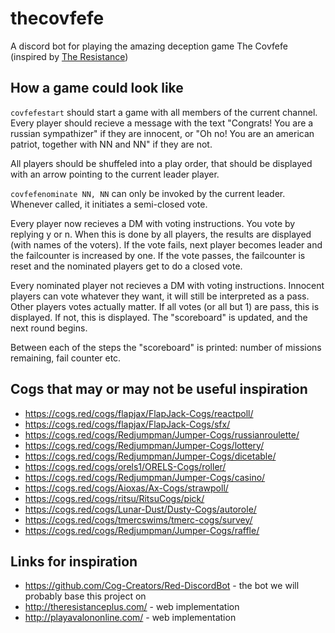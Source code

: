 # thecovfefe
A discord bot for playing the amazing deception game The Covfefe (inspired by [The Resistance](https://en.wikipedia.org/wiki/The_Resistance_(game)))

## How a game could look like

`covfefestart` should start a game with all members of the current channel. Every player should recieve a message with the text "Congrats! You are a russian sympathizer" if they are innocent, or "Oh no! You are an american patriot, together with NN and NN" if they are not.

All players should be shuffeled into a play order, that should be displayed with an arrow pointing to the current leader player.

`covfefenominate NN, NN` can only be invoked by the current leader. Whenever called, it initiates a semi-closed vote.

Every player now recieves a DM with voting instructions. You vote by replying y or n. When this is done by all players, the results are displayed (with names of the voters). If the vote fails, next player becomes leader and the failcounter is increased by one. If the vote passes, the failcounter is reset and the nominated players get to do a closed vote. 

Every nominated player not recieves a DM with voting instructions. Innocent players can vote whatever they want, it will still be interpreted as a pass. Other players votes actually matter. If all votes (or all but 1) are pass, this is displayed. If not, this is displayed. The "scoreboard" is updated, and the next round begins. 

Between each of the steps the "scoreboard" is printed: number of missions remaining, fail counter etc. 

## Cogs that may or may not be useful inspiration
- https://cogs.red/cogs/flapjax/FlapJack-Cogs/reactpoll/
- https://cogs.red/cogs/flapjax/FlapJack-Cogs/sfx/
- https://cogs.red/cogs/Redjumpman/Jumper-Cogs/russianroulette/
- https://cogs.red/cogs/Redjumpman/Jumper-Cogs/lottery/
- https://cogs.red/cogs/Redjumpman/Jumper-Cogs/dicetable/
- https://cogs.red/cogs/orels1/ORELS-Cogs/roller/
- https://cogs.red/cogs/Redjumpman/Jumper-Cogs/casino/
- https://cogs.red/cogs/Aioxas/Ax-Cogs/strawpoll/
- https://cogs.red/cogs/ritsu/RitsuCogs/pick/
- https://cogs.red/cogs/Lunar-Dust/Dusty-Cogs/autorole/
- https://cogs.red/cogs/tmercswims/tmerc-cogs/survey/
- https://cogs.red/cogs/Redjumpman/Jumper-Cogs/raffle/

## Links for inspiration

- https://github.com/Cog-Creators/Red-DiscordBot - the bot we will probably base this project on
- http://theresistanceplus.com/ - web implementation
- http://playavalononline.com/ - web implementation
